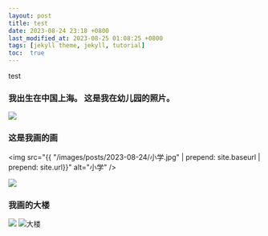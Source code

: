 ```yaml
---
layout: post
title: test
date: 2023-08-24 23:18 +0800
last_modified_at: 2023-08-25 01:08:25 +0800
tags: [jekyll theme, jekyll, tutorial]
toc:  true
---
```


test
### 我出生在中国上海。 这是我在幼儿园的照片。

 <img src="/images/posts/2023-08-24/myself.png">


### 这是我画的画

<img src="{{ "/images/posts/2023-08-24/小学.jpg" | prepend: site.baseurl | prepend: site.url}}" alt="小学" />

 <img src="/images/posts/2023-08-24/小学.jpg">

### 我画的大楼

 <img src="/images/posts/2023-08-24/小学.jpg">
<img src="{{site.baseurl | prepend: site.url}}/images/posts/2023-08-24/1.jpg" alt="大楼" />

